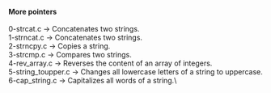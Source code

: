 **More pointers**\
\
0-strcat.c -> Concatenates two strings.\
1-strncat.c -> Concatenates two strings.\
2-strncpy.c -> Copies a string.\
3-strcmp.c -> Compares two strings.\
4-rev_array.c -> Reverses the content of an array of integers.\
5-string_toupper.c -> Changes all lowercase letters of a string to uppercase.\
6-cap_string.c -> Capitalizes all words of a string.\

